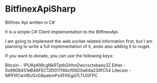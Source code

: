 # BitfinexApiSharp
Bitfinex Api written in C#

It is a simple C# Client implementation to the BitfinexApi. 

I am going to implement the web socket related information first, but I am planning to write a full implementation of it, ando also adding it to nuget.

If you want to donate, you can use the following keys: 

Bitcoin - 1PUKpKMcgNkRTptkGHhnDwcrxctxbaes3Z
Ether - 0x9908451eB46FEC13D017f46cf06D0a64a239fC54
Litecoin - MPFtfCwVBUSvG8pekmPsXFKEgd7LTUGFPC
